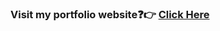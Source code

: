
### Visit my portfolio website:question::point_right: [Click Here](https://www.abhishekdeshmukh.com/)
